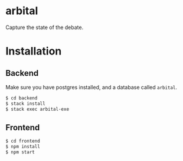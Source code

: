 # arbital
Capture the state of the debate. 

# Installation
## Backend
Make sure you have postgres installed, and a database called `arbital`.
```bash
$ cd backend
$ stack install
$ stack exec arbital-exe
```
## Frontend
```bash
$ cd frontend
$ npm install
$ npm start
```
